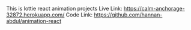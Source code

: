 This is lottie react animation projects
Live Link: https://calm-anchorage-32872.herokuapp.com/
Code Link: https://github.com/hannan-abdul/animation-react